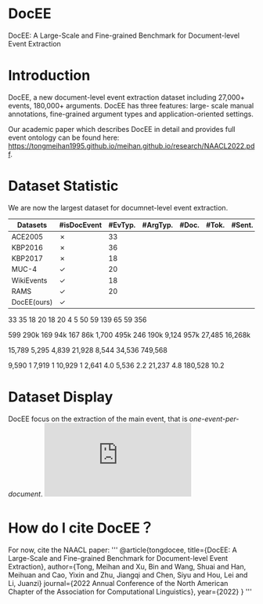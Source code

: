 # DocEE
DocEE: A Large-Scale and Fine-grained Benchmark for Document-level Event Extraction


# Introduction
DocEE, a new document-level event extraction dataset including 27,000+ events, 180,000+ arguments. DocEE has three features: large- scale manual annotations, fine-grained argument types and application-oriented settings.

Our academic paper which describes DocEE in detail and provides full event ontology can be found here: https://tongmeihan1995.github.io/meihan.github.io/research/NAACL2022.pdf.

# Dataset Statistic
We are now the largest dataset for documnet-level event extraction.

| Datasets | #isDocEvent | #EvTyp. |#ArgTyp.| #Doc. | #Tok. | #Sent. | #ArgInst. | #ArgScat.|
| --- | --- | --- | --- | --- | --- | --- | --- | --- |
| ACE2005 | ✗ | 33
| KBP2016 | ✗ | 36
| KBP2017 | ✗ | 18
| MUC-4 | ✓ | 20
| WikiEvents | ✓ | 18 
| RAMS | ✓ | 20
| DocEE(ours) | ✓ | 

33 35 18 20 18 20 4 5 50 59
139 65 59 356

599 290k 169 94k 167 86k 1,700 495k 246 190k 9,124 957k
27,485 16,268k

15,789 5,295 4,839 21,928 8,544 34,536
749,568

9,590 1
7,919 1 10,929 1
2,641 4.0
5,536 2.2 21,237 4.8
180,528 10.2


# Dataset Display
DocEE focus on the extraction of the main event, that is *one-event-per-document*. 
![image](https://github.com/tongmeihan1995/DocEE/blob/main/image/dataset_display.pdf)

# How do I cite DocEE？
For now, cite the NAACL paper:
'''
@article{tongdocee,
  title={DocEE: A Large-Scale and Fine-grained Benchmark for Document-level Event Extraction},
  author={Tong, Meihan and Xu, Bin and Wang, Shuai and Han, Meihuan and Cao, Yixin and Zhu, Jiangqi and Chen, Siyu and Hou, Lei and Li, Juanzi}
  journal={2022 Annual Conference of the North American Chapter of the Association for Computational Linguistics},
  year={2022}
}
'''
